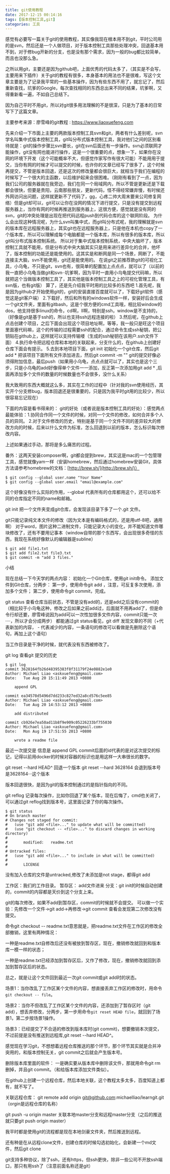 ```yaml
---
title: git使用教程
date: 2017-12-15 00:14:16
tags: [版本控制工具,git]
categories: 工具
---
```


感觉有必要写一篇关于git的使用教程，其实像我现在根本用不到git，平时公司用的是svn，然后还是一个人做项目，对于版本控制工具那些处理冲突，回退基本用不到，对于修bug开新的分支，也是没有那个需求，因为一般的bug都比较简单，而且也没那么急。

之所以用git，主要还是因为github吧，上面优秀的代码太多了，（其实是不会写，主要用来下插件）关于git的教程有很多，本身基本的用法也不是很难，写这个文章主要是为了记录我平常的一些基本操作，因为有些东西不用了，就忘记了，然后重新查找，坑爹的Google，每次查找相同的东西总出来不同的结果，坑爹啊，又得重新看一遍，不如自己总结下。

因为自己平时不用git，所以对git很多用法理解的不是很深，只是为了基本的日常写下了这篇文章。

主要参考来源：廖雪峰的git教程 : https://www.liaoxuefeng.com

<!--more-->

先来介绍一下市面上主要的两款版本控制工具svn和git，两者有什么差别呢，svn学名叫集中式版本控制工具，git叫分布式版本控制工具，我对他们之间的区别看待就是：git的操作步骤比svn要长，git在svn后面还有一步操作。svn必须联网才能操作，git没有网也能进行操作，这是一个很重要的点，想象一下，如果你在没网的环境下开发（这个可能概率不大，但感觉作家写作有很大可能）不能用用于提交，当你有网的时候才可以提交的时候，也许你的文章已经写了很多了，这个时候再提交，不管是版本回退，还是这次的修改量都会很巨大，就相当于我们在编程的时候写了一个很大的主函数，以后维护起来会很困难。（刚刚有看到了一点，因为我们公司的服务器就在我旁边，我们在同一个局域网内，所以不管是更新还是下载都会很快，但要是贵阳，云南那些朋友，更新代码，怪不得经常嫌弃慢，有时候还外网访问出问题，这样就更新不了代码了，gg，心疼二帅大周末要来公司修复网络）但是git却可以，git可以让你在没网的情况下进行提交，只是没有提交到远程服务器上，当你有网的时候再推送到服务器上，这很方便，感觉就是没有网的svn，git的冲突处理是出现在把代码远程push到代码仓库的这个联网阶段。
为什么会出现这种情况呢，为什么svn叫集中式，而git叫分布式呢，我的理解就是svn的版本库在远程服务器上，其实git也在远程服务器上，只是他在本机也copy了一个版本库，所以可以理解成每个电脑都是一个版本库，所以有很多的版本库，所以git叫分布式版本控制系统。
所以对于集中式版本控制系统，中央大脑坏了，版本控制工具就不能用，但是分布式中央大脑其实只是用来进行差异化的合并，他坏了，版本控制的功能还是能使用的。这其实是和断网是同一个场景，网断了，不能连接主大脑，svn不能使用，git还是能使用的。
在说git之前推荐款git的可视化工具，小乌龟，不只是git，svn也有，很简单的配置加上点点点，就可以了（以前的我一直把小乌龟当做git和svn··坑爹啊，因为平时一直用小乌龟提交代码嘛，所以就把这个当做版本控制工具了，其实他是版本控制工具之上的可视化管理工具，有svn版，也有git版）
算了，还是先介绍我平时用的比较多的东西吧
1.首先呢，我是因为github才开始使用git的，git的安装直接百度就可以了，下载好git软件（感觉这是git客户端）
2.下载好，然后和所有的windows软件一样，安装好后会生成一个git文件夹，里面有gitbash，这是个很方便的cmd工具哦，相比较window的dos，他支持很多linux的命令，cd啊，ll啊，特别是ssh，window是不支持的，（好像是git是基于ssh的，所以也支持ssh远程连接的啦）
3.然后呢，在github上点击创建个项目，之后下面会出现这个项目地址啊，等等，我一般只是旺这个项目里面塞代码嘛，这个的传输的过程需要ssh的配合，通过命令生成ssh秘钥，把公钥贴在github上，这样就可以支持传输喽（生成的ssh秘钥在该用户.ssh文件下面）
4.执行命令把远程仓库和本地的关联起来，分支什么的，在github上创建好仓库下面会有提示。
5.去到本地项目下面，git init 初始化一个git仓库，然后git add * 把该项目下面所有文件添加进去，然后git commit -m  ""  git的提交好像必须得附加信息，最后push（如果用小乌龟，点点点就可以了，其实也是这个三步，只是小乌龟的add好像得单个文件一一添加，反正第一次添加用git add * ,后面再添加多个文件的数量的时候数量也不会很多，没什么关系）

我大致用的东西大概就这么多，其实在工作的过程中（针对我的svn使用经历，其实开个分支修bug，版本回退还是很重要的，只是因为我平时git用的比较少，所以很容易忘记现在）

下面的内容是看书得来的：
git的好处（或者说是版本控制工具的好处）：感觉两点最能体验：1.协同合作同一个文件的时候，对同一个文件的修改，如何合并多个人员的异同。
2.对于文件修改的历史，特别是基于同一个文件不同的差异较大的修改方向的时候，后来以什么文件为标准，怎么回退到以前的版本，怎么标识每次修改内容。

上述如果通过手动，那将是多么痛苦的过程。

番外：这两天安装composer啊，git都会提到brew，其实这是mac的一个包管理工具，感觉就像yam一样（安装homebrew，然后通过homebrew安装Git，具体方法请参考homebrew的文档：[http://brew.sh/](http://brew.sh/)）

```
$ git config --global user.name "Your Name"
$ git config --global user.email "email@example.com"
```
这个好像没有什么实际的作用，--global 代表所有的仓库都用这个，还可以给不同的仓库指定不同的name和邮箱。

git init  把一个文件夹变成git仓库，会发现该目录下多了一个.git 文件。

git只能记录纯文本文件的修改（因为文本是有编码格式的，还是用utf-8吧，通用啊）
对于word，图片这种二进制文件，只能记录大小的变化，并不能知道文件哪块修改了，还有不要用记事本（window自带的那个东西写，会出现很多奇怪的东西，我现在系统好像默认的编辑器是subline）

```
$ git add file1.txt
$ git add file2.txt file3.txt
$ git commit -m "add 3 files."
```
小结

现在总结一下今天学的两点内容：
初始化一个Git仓库，使用git init命令。
添加文件到Git仓库，分两步：
第一步，使用命令git add <file>，注意，可反复多次使用，添加多个文件；
第二步，使用命令git commit，完成。

git status 查看仓库当前状态，不管是没有add的，还是add之后没有commit的（相比较于小乌龟这种，修改之后如果之前add过，后面就不用再add了，但是命令行却还要，廖雪峰说因为add可以一次性加很多文件内容，commit只能一次····，所以才会分成两步） 都能通过git status看见，git diff 发现文章的不同（+代表新加的内容， - 代表减少的内容，一条语句的修改可以看做是先删除这个语句，再加上这个语句）

当工作目录是干净的时候，就代表没有东西被修改了。

git log  查看git 提交的历史

```
$ git log
commit 3628164fb26d48395383f8f31179f24e0882e1e0
Author: Michael Liao <askxuefeng@gmail.com>
Date:   Tue Aug 20 15:11:49 2013 +0800

    append GPL

commit ea34578d5496d7dd233c827ed32a8cd576c5ee85
Author: Michael Liao <askxuefeng@gmail.com>
Date:   Tue Aug 20 14:53:12 2013 +0800

    add distributed

commit cb926e7ea50ad11b8f9e909c05226233bf755030
Author: Michael Liao <askxuefeng@gmail.com>
Date:   Mon Aug 19 17:51:55 2013 +0800

    wrote a readme file
```
最近一次提交是 信息是 append GPL
commit后面的id代表的是对这次提交的标记，记得以前用docker的时候对容器的标识也是用这样一大串很长的数字。

git reset --hard HEAD^ 回退一个版本
 git reset --hard 3628164 会退到版本号是3628164···这个版本

版本回退很快，是因为git的版本控制通过的是指针指向的不同。

git reflog 记录每次操作，比如你回退了某个版本，现在后悔了，cmd也关闭了，可以通过git reflog找到版本号，这里面记录了你的每次操作。

```
$ git status
# On branch master
# Changes not staged for commit:
#   (use "git add <file>..." to update what will be committed)
#   (use "git checkout -- <file>..." to discard changes in working directory)
#
#       modified:   readme.txt
#
# Untracked files:
#   (use "git add <file>..." to include in what will be committed)
#
#       LICENSE
```
没有加入仓库的文件是untracked,修改了未添加是not stage，都得git add

工作区：我们的工作目录。
暂存区： add文件进来
分支：git init的时候自动创建的，commit的内容都是天价到这个分支上来。

git的每次修改，如果不add到暂存区，commit的时候就不会提交。
可以做一个实验：先修改一个文件->git add->再修改->git commit 查看会发现第二次修改没有提交。

命令git checkout -- readme.txt意思就是，把readme.txt文件在工作区的修改全部撤销，这里有两种情况：

一种是readme.txt自修改后还没有被放到暂存区，现在，撤销修改就回到和版本库一模一样的状态；

一种是readme.txt已经添加到暂存区后，又作了修改，现在，撤销修改就回到添加到暂存区后的状态。

总之，就是让这个文件回到最近一次git commit或git add时的状态。

场景1：当你改乱了工作区某个文件的内容，想直接丢弃工作区的修改时，用命令`git checkout -- file`。

场景2：当你不但改乱了工作区某个文件的内容，还添加到了暂存区时（git add），想丢弃修改，分两步，第一步用命令`git reset HEAD file`，就回到了场景1，第二步按场景1操作。

场景3：已经提交了不合适的修改到版本库时(git commit)，想要撤销本次提交，不过前提是没有推送到远程库,git reset --hard HEAD^。

感觉现在学习git，不想想着远程仓库推送的那个环节，那个环节其实就是合并冲突用的，和版本控制无关，git commit之后就会产生版本号。

删除版本库里面的软件：
一是确实要从版本库中删除该文件，那就用命令git rm删掉，并且git commit。（和给版本库添加文件类似）。

在github上创建一个远程仓库，然后本地关联，这个教程太多太多，百度知道上都有，就不写了。

关联远程仓库：
git remote add origin git@github.com:michaelliao/learngit.git （orgin是远程仓库的名称）

git push -u origin master  关联本地master分支和远程master分支（之后的推送就只要git push origin master）

我平时都是使用git的流程都是现在本地剑豪文件夹，然后推送到远程。

还有种是在从远程clone文件，创建仓库的时候勾选初始化，会新建一个md文件，然后git clone

git支持多种协议，除了ssh，还有https，但ssh更快，除非一些公司不开放ssh端口，那只有用ssh了（注意前面名称还是git）























































































